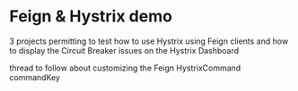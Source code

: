 # Feign & Hystrix demo

3 projects permitting to test how to use Hystrix using Feign clients and how to display the Circuit Breaker issues on the Hystrix Dashboard

thread to follow about customizing the Feign HystrixCommand commandKey
